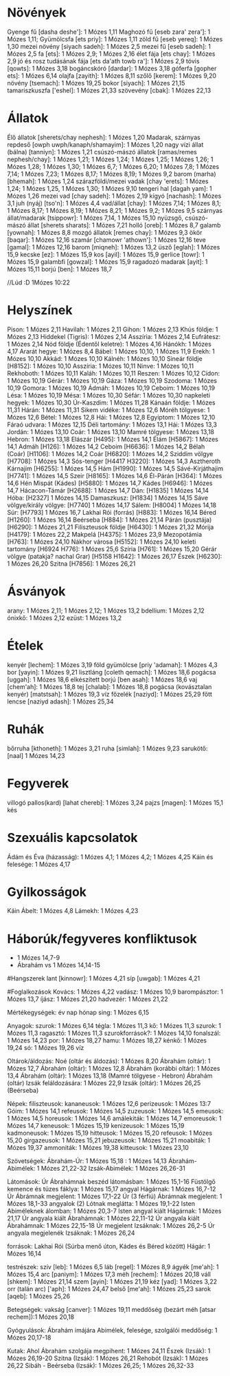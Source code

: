 # Növények
Gyenge fű [dasha deshe']: 1 Mózes 1,11
Maghozó fű [eseb zara' zera']: 1 Mózes 1,11;
Gyümölcsfa [ets priy]: 1 Mózes 1,11
zöld fű [eseb yereq]: 1 Mózes 1,30
mezei növény [siyach sadeh]: 1 Mózes 2,5
mezei fű [eseb sadeh]: 1 Mózes 2,5
fa [ets]: 1 Mózes 2,9; 1 Mózes 2,16
élet fája [ets chay]: 1 Mózes 2,9
jó és rosz tudásának fája [ets da'ath towb ra']: 1 Mózes 2,9
tövis [qowts]: 1 Mózes 3,18
bogáncskóró [dardar]: 1 Mózes 3,18
góferfa [gopher  ets]: 1 Mózes 6,14
olajfa [zayith]: 1 Mózes 8,11
szőlő [kerem]: 1 Mózes 9,20
növény [tsemach]: 1 Mózes 19,25
bokor [siyach]: 1 Mózes 21,15
tamariszkuszfa ['eshel]: 1 Mózes 21,33
szövevény [cbak]: 1 Mózes 22,13

# Állatok
Élő állatok [sherets/chay nephesh]: 1 Mózes 1,20
Madarak, szárnyas repdeső [owph uwph/kanaph/shamayim]: 1 Mózes 1,20
nagy vízi állat (bálna) [tanniyn]: 1 Mózes 1,21
csúszó-mászó állatok [ramas/remes nephesh/chay]: 1 Mózes 1,21; 1 Mózes 1,24; 1 Mózes 1,25; 1 Mózes 1,26; 1 Mózes 1,28; 1 Mózes 1,30; 1 Mózes 6,7; 1 Mózes 6,20; 1 Mózes 7,8; 1 Mózes 7,14; 1 Mózes 7,23; 1 Mózes 8,17; 1 Mózes 8,19; 1 Mózes 9,2
barom (marha) [bhemah]: 1 Mózes 1,24
szárazföldi/mezei vadak [chay 'erets]: 1 Mózes 1,24; 1 Mózes 1,25, 1 Mózes 1,30; 1 Mózes 9,10
tengeri hal [dagah yam]: 1 Mózes 1,26
mezei vad [chay sadeh]: 1 Mózes 2,19
kígyó [nachash]: 1 Mózes 3,1
juh (nyáj) [tso'n]: 1 Mózes 4,4
vad/állat [chay]: 1 Mózes 7,14; 1 Mózes 8,1; 1 Mózes 8,17; 1 Mózes 8,19; 1 Mózes 8,21; 1 Mózes 9,2; 1 Mózes 9,5
szárnyas állat/madarak [tsippowr]: 1 Mózes 7,14, 1 Mózes 15,10
nyüzsgő, csúszó-mászó állat [sherets sharats]: 1 Mózes 7,21
holló [oreb]: 1 Mózes 8,7
galamb [yownah]: 1 Mózes 8,8
mozgó állatok [remes chay]: 1 Mózes 9,3
ökör [baqar]: 1 Mózes 12,16
szamár [chamowr 'athown']: 1 Mózes 12,16
teve [gamal]: 1 Mózes 12,16
barom [miqneh]: 1 Mózes 13,2
üsző [eglah]: 1 Mózes 15,9
kecske [ez]: 1 Mózes 15,9
kos [ayil]: 1 Mózes 15,9
gerlice [towr]: 1 Mózes 15,9
galambfi [gowzal]: 1 Mózes 15,9
ragadozó madarak [ayit]: 1 Mózes 15,11
borjú [ben]: 1 Mózes 18,7

//Lúd :D 1Mózes 10:22

# Helyszínek
Pison: 1 Mózes 2,11
Havilah: 1 Mózes 2,11
Gihon: 1 Mózes 2,13
Khús földje: 1 Mózes 2,13
Hiddekel (Tigris): 1 Mózes 2,14
Asszíria: 1 Mózes 2,14
Eufrátesz: 1 Mózes 2,14
Nód földje (Édentől keletre): 1 Mózes 4,16
Hánókh: 1 Mózes 4,17
Ararát hegye: 1 Mózes 8,4
Bábel: 1 Mózes 10,10, 1 Mózes 11,9
Erekh: 1 Mózes 10,10
Akkád: 1 Mózes 10,10
Kálnéh: 1 Mózes 10,10
Sineár földje [H8152]: 1 Mózes 10,10
Asszíria: 1 Mózes 10,11
Ninve: 1 Mózes 10,11
Rekhoboth: 1 Mózes 10,11
Kaláh: 1 Mózes 10,11
Reszen: 1 Mózes 10,12
Cídon: 1 Mózes 10,19
Gérár: 1 Mózes 10,19
Gáza: 1 Mózes 10,19
Szodoma: 1 Mózes 10,19
Gomora: 1 Mózes 10,19
Ádmáh: 1 Mózes 10,19
Ceboim: 1 Mózes 10,19
Lésa: 1 Mózes 10,19
Mésa: 1 Mózes 10,30
Séfár: 1 Mózes 10,30
napkeleti hegyek: 1 Mózes 10,30
Úr-Kaszdim: 1 Mózes 11,28
Kánaán földje: 1 Mózes 11,31
Hárán: 1 Mózes 11,31
Sikem vidéke: 1 Mózes 12,6
Móréh tölgyese: 1 Mózes 12,6
Bétel: 1 Mózes 12,8
Hái: 1 Mózes 12,8
Egyiptom: 1 Mózes 12,10
Fáraó udvara: 1 Mózes 12,15
Déli tartomány: 1 Mózes 13,1
Hái: 1 Mózes 13,3
Jordán: 1 Mózes 13,10
Coár: 1 Mózes 13,10
Mamré tölgyese: 1 Mózes 13,18
Hebron: 1 Mózes 13,18
Elászár [H495]: 1 Mózes 14,1
Élám [H5867]: 1 Mózes 14,1
Admáh [H126]: 1 Mózes 14,2
Ceboim [H6636]: 1 Mózes 14,2
Bélah (Coár) [H1106]: 1 Mózes 14,2
Coár [H6820]: 1 Mózes 14,2
Sziddim völgye [H7708]: 1 Mózes 14,3
Sós-tenger [H4417 H3220]: 1 Mózes 14,3
Asztheroth Kárnajim [H6255]: 1 Mózes 14,5
Hám [H1990]: 1 Mózes 14,5
Sávé-Kirjáthajim [H7741]: 1 Mózes 14,5
Szeir [H8165]: 1 Mózes 14,6
Él-Párán [H364]: 1 Mózes 14,6
Hén Mispát (Kádes) [H5880]: 1 Mózes 14,7
Kádes [H6946]: 1 Mózes 14,7
Hácacon-Támár [H2688]: 1 Mózes 14,7
Dán: [H1835] 1 Mózes 14,14
Hóba: [H2327] 1 Mózes 14,15
Damaszkusz: [H1834] 1 Mózes 14,15
Sáve völgye/király völgye: [H7740] 1 Mózes 14,17
Sálem: [H8004] 1 Mózes 14,18
Súr: [H7793] 1 Mózes 16,7
Lakhai Rói (forrás) [H883]: 1 Mózes 16,14
Béred [H1260]: 1 Mózes 16,14
Beérseba [H884]: 1 Mózes 21,14
Párán (pusztája) [H6290]: 1 Mózes 21,21
Filiszteusok földje [H6430]: 1 Mózes 21,32
Mórija [H4179]: 1 Mózes 22,2
Makpelá [H4375]: 1 Mózes 23,9
Mezopotámia [H763]: 1 Mózes 24,10
Nákhor városa [H5152]: 1 Mózes 24,10
keleti tartomány [H6924 H776]: 1 Mózes 25,6
Szíria [H761]: 1 Mózes 15,20
Gérár völgye (patakja? nachal Grar) [H5158 H1642]: 1 Mózes 26,17
Észek [H6230]: 1 Mózes 26,20
Szitna [H7856]: 1 Mózes 26,21

# Ásványok
arany: 1 Mózes 2,11; 1 Mózes 2,12; 1 Mózes 13,2
bdellium: 1 Mózes 2,12
ónixkő: 1 Mózes 2,12
ezüst: 1 Mózes 13,2

# Ételek
kenyér [lechem]: 1 Mózes 3,19
föld gyümölcse [priy 'adamah]: 1 Mózes 4,3
bor [yayin]: 1 Mózes 9,21
lisztláng [coleth qemach]: 1 Mózes 18,6
pogácsa [uggah]: 1 Mózes 18,6
elkészített borjú [ben asah]: 1 Mózes 18,6
vaj [chem'ah]: 1 Mózes 18,8
tej [chalab]: 1 Mózes 18,8
pogácsa (kovásztalan kenyér) [matstsah]: 1 Mózes 19,3
víz
főzelék [naziyd]: 1 Mózes 25,29
főtt lencse [naziyd adash]: 1 Mózes 25,34

# Ruhák
bőrruha [kthoneth]: 1 Mózes 3,21
ruha [simlah]: 1 Mózes 9,23
sarukötő: [naal] 1 Mózes 14,23

# Fegyverek
villogó pallos(kard) [lahat chereb]: 1 Mózes 3,24
pajzs [magen]: 1 Mózes 15,1
kés

# Szexuális kapcsolatok
Ádám és Éva (házasság): 1 Mózes 4,1; 1 Mózes 4,2; 1 Mózes 4,25
Káin és felesége: 1 Mózes 4,17

# Gyilkosságok
Káin Ábelt: 1 Mózes 4,8
Lámekh: 1 Mózes 4,23

# Háborúk/fegyveres konfliktusok
* 1 Mózes 14,7-9
* Ábrahám vs 1 Mózes 14,14-15

#Hangszerek
lant [kinnowr]: 1 Mózes 4,21
síp [uwgab]: 1 Mózes 4,21

#Foglalkozások
Kovács: 1 Mózes 4,22
vadász: 1 Mózes 10,9
barompásztor: 1 Mózes 13,7
íjász: 1 Mózes 21,20
hadvezér: 1 Mózes 21,22

Mértékegységek:
év
nap
hónap
sing: 1 Mózes 6,15

Anyagok:
szurok: 1 Mózes 6,14
tégla: 1 Mózes 11,3
kő: 1 Mózes 11,3
szurok: 1 Mózes 11,3
ragasztó: 1 Mózes 11,3
szurokforrások?: 1 Mózes 14,10
fonalszál: 1 Mózes 14,23
por: 1 Mózes 18,27
hamu: 1 Mózes 18,27
kénkő: 1 Mózes 19,24
só: 1 Mózes 19,26
víz

Oltárok/áldozás:
Noé (oltár és áldozás): 1 Mózes 8,20
Ábrahám (oltár): 1 Mózes 12,7
Ábrahám (oltár): 1 Mózes 12,8
Ábrahám (korábbi oltár): 1 Mózes 13,4
Ábrahám (oltár): 1 Mózes 13,18 (Mamré tölgyese - Hebron)
Ábrahám (oltár) Izsák feláldozására: 1 Mózes 22,9
Izsák (oltár): 1 Mózes 26,25 (Beérseba)

Népek:
filiszteusok: 
kananeusok: 1 Mózes 12,6
perizeusok: 1 Mózes 13:7
Góim: 1 Mózes 14,1
refeusok: 1 Mózes 14,5
zuzeusok: 1 Mózes 14,5
emeusok: 1 Mózes 14,5
horeusok: 1 Mózes 14,6
amálekiták: 1 Mózes 14,7
emoreusok: 1 Mózes 14,7
keneusok: 1 Mózes 15,19
kenizeusok: 1 Mózes 15,19
kadmoneusok: 1 Mózes 15,19
hitteusok: 1 Mózes 15,20
refeusok: 1 Mózes 15,20
girgazeusok: 1 Mózes 15,21
jebuzeusok: 1 Mózes 15,21
moabiták: 1 Mózes 19,37
ammoniták: 1 Mózes 19,38
kitteusok: 1 Mózes 23,10

Szövetségek:
Ábrahám-Úr: 1 Mózes 15,18
: 1 Mózes 14,13
Ábrahám-Abimélek: 1 Mózes 21,22-32
Izsák-Abimélek: 1 Mózes 26,26-31

Látomások:
Úr Ábrahámnak beszéd látomásban: 1 Mózes 15,1-16
Füstölgő kemence és tüzes fáklya: 1 Mózes 15,17
angyal Hágárnak: 1 Mózes 16,7-12
Úr Ábrámnak megjelent: 1 Mózes 17,1-22
Úr (3 férfiú) Ábrámnak megjelent: 1 Mózes 18,1-33
angyalok (2) Lótnak meglátta: 1 Mózes 19,1-22
Isten Abiméleknek álomban: 1 Mózes 20,3-7
Isten angyal kiált Hágárnak: 1 Mózes 21,17
Úr angyala kiált Ábrahámnak: 1 Mózes 22,11-12
Úr angyala kiált Ábrahámnak: 1 Mózes 22,15-18
Úr megjelent Izsáknak: 1 Mózes 26,2-5
Úr angyala megjelenék Izsáknak: 1 Mózes 26,24

források:
Lakhai Rói (Súrba menő úton, Kádes és Béred között) Hágár: 1 Mózes 16,14

testrészek:
szív [leb]: 1 Mózes 6,5
láb [regel]: 1 Mózes 8,9
ágyék [me'ah]: 1 Mózes 15,4
arc [paniym]: 1 Mózes 17,3
méh [rechem]: 1 Mózes 20,18
váll [shkem]: 1 Mózes 21,14
szem [ayin]: 1 Mózes 21,19
kéz [yad]: 1 Mózes 3,22
orr (talán arc) ['aph]: 1 Mózes 24,47
belső [me'ah]: 1 Mózes 25,23
sarok [aqeb]: 1 Mózes 25,26

Betegségek:
vakság [canver]: 1 Mózes 19,11
meddőség (bezárt méh [atsar rechem]):1 Mózes 20,18

Gyógyulások:
Ábrahám imájára Abimélek, felesége, szolgálói meddőség: 1 Mózes 20,17-18

Kutak:
Ahol Ábrahám szolgája megpihent: 1 Mózes 24,11
Észek (Izsák): 1 Mózes 26,19-20
Szitna (Izsák): 1 Mózes 26,21
Rehobót (Izsák): 1 Mózes 26,22
Sibáh - Beérseba (Izsák): 1 Mózes 26,25; 1 Mózes 26,32-33
